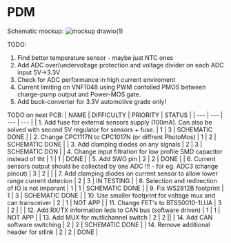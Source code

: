 # PDM

Schematic mockup:
![mockup drawio(1)](https://user-images.githubusercontent.com/78111197/210089409-ce1f0308-e05c-4726-afdd-d9baeaa8d556.png)

TODO:

1. Find better temperature sensor - maybe just NTC ones
2. Add ADC over/undervoltage protection and voltage divider on each ADC input 5V->3.3V
3. Check for ADC performance in high current enviroment
4. Current limiting on VNF1048 using PWM contolled PMOS between charge-pump output and Power-MOS gate.
5. Add buck-converter for 3.3V automotive grade only!

TODO on next PCB:
| NAME | DIFFICULTY | PRIORITY | STATUS |
| --- | --- | --- | --- |
| 1. Add fuse for external sensors supply (100mA). Can also be solved with second 5V regulator for sensors + fuse. | 1 | 3 | SCHEMATIC DONE |
| 2. Change CPC1117N to CPC1017N (or diffrent PhotoMos) | 1 | 2 | SCHEMATIC DONE |
| 3. Add clamping diodes on any signals | 2 | 3 | SCHEMATIC DON |
| 4. Change input filtration for low profile SMD capacitor instead of tht | 1 | 1 | DONE |
| 5. Add SWO pin | 2 | 2 | DONE |
| 6. Current sensors output should be collected by one ADC !!! - for eg. ADC3 (change pinout) | 3 | 2 | |
| 7. Add clamping diodes on current sensor to allow lower range current detecion | 2 | 3 | IN TESTING |
| 8. Selection and redirection of IO is not imporant | 1 | 1 | SCHEMATIC DONE |
| 9. Fix WS2812B footprint | 1 | 3 | SCHEMATIC DONE |
| 10. Use smaller footprint for voltage mux and can transceiver | 2 | 1 | NOT APP |
| 11. Change FET's to BTS50010-1LUA | 3 | 2 | |
| 12. Add RX/TX information leds to CAN bus (software driven) | 1 | 1 | NOT APP |
| 13. Add MUX for mutlichannel switch | 2 | 2 ||
| 14. Add CAN software switching | 2 | 2 | SCHEMATIC DONE |
| 14. Remove additional header for stlink | 2 | 2 | DONE |
